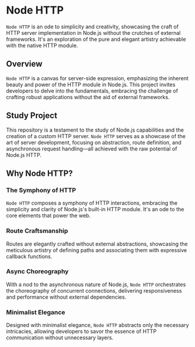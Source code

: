 # Node HTTP

`Node HTTP` is an ode to simplicity and creativity, showcasing the craft of HTTP server implementation in Node.js without the crutches of external frameworks. It's an exploration of the pure and elegant artistry achievable with the native HTTP module.

## Overview

`Node HTTP` is a canvas for server-side expression, emphasizing the inherent beauty and power of the HTTP module in Node.js. This project invites developers to delve into the fundamentals, embracing the challenge of crafting robust applications without the aid of external frameworks.

## Study Project

This repository is a testament to the study of Node.js capabilities and the creation of a custom HTTP server. `Node HTTP` serves as a showcase of the art of server development, focusing on abstraction, route definition, and asynchronous request handling—all achieved with the raw potential of Node.js HTTP.

## Why Node HTTP?

### The Symphony of HTTP

`Node HTTP` composes a symphony of HTTP interactions, embracing the simplicity and clarity of Node.js's built-in HTTP module. It's an ode to the core elements that power the web.

### Route Craftsmanship

Routes are elegantly crafted without external abstractions, showcasing the meticulous artistry of defining paths and associating them with expressive callback functions.

### Async Choreography

With a nod to the asynchronous nature of Node.js, `Node HTTP` orchestrates the choreography of concurrent connections, delivering responsiveness and performance without external dependencies.

### Minimalist Elegance

Designed with minimalist elegance, `Node HTTP` abstracts only the necessary intricacies, allowing developers to savor the essence of HTTP communication without unnecessary layers.
